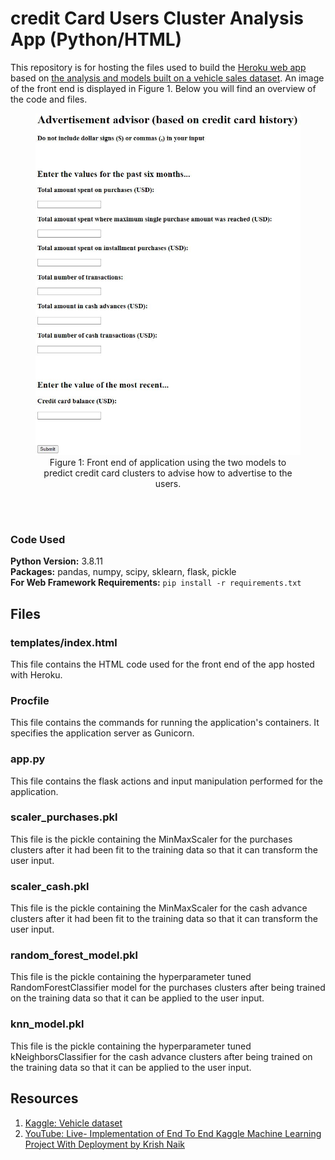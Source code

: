 # credit Card Users Cluster Analysis App (Python/HTML)

This repository is for hosting the files used to build the [Heroku web app](https://ad-advisor.herokuapp.com/) based on [the analysis and models built on a vehicle sales dataset](https://github.com/MichaelBryantDS/credit-card-cluster). An image of the front end is displayed in Figure 1. Below you will find an overview of the code and files.

<div align="center">
  
<figure>
<img src="images/web_app.JPG"><br/>
  <figcaption>Figure 1: Front end of application using the two models to predict credit card clusters to advise how to advertise to the users.</figcaption>
</figure>
<br/><br/>
  
</div>

### Code Used 

**Python Version:** 3.8.11 <br />
**Packages:** pandas, numpy, scipy, sklearn, flask, pickle<br />
**For Web Framework Requirements:**  ```pip install -r requirements.txt```  

## Files

### templates/index.html

This file contains the HTML code used for the front end of the app hosted with Heroku.

### Procfile

This file contains the commands for running the application's containers. It specifies the application server as Gunicorn.

### app.py

This file contains the flask actions and input manipulation performed for the application.

### scaler_purchases.pkl

This file is the pickle containing the MinMaxScaler for the purchases clusters after it had been fit to the training data so that it can transform the user input.

### scaler_cash.pkl

This file is the pickle containing the MinMaxScaler for the cash advance clusters after it had been fit to the training data so that it can transform the user input.

### random_forest_model.pkl

This file is the pickle containing the hyperparameter tuned RandomForestClassifier model for the purchases clusters after being trained on the training data so that it can be applied to the user input.

### knn_model.pkl

This file is the pickle containing the hyperparameter tuned kNeighborsClassifier for the cash advance clusters after being trained on the training data so that it can be applied to the user input.

## Resources

1. [Kaggle: Vehicle dataset](https://www.kaggle.com/nehalbirla/vehicle-dataset-from-cardekho)
2. [YouTube: Live- Implementation of End To End Kaggle Machine Learning Project With Deployment by Krish Naik](https://www.youtube.com/watch?v=p_tpQSY1aTs)



